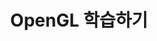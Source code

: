 ---
title:  "OpenGL 학습하기"
excerpt: "OpenGL 공부하기"

categories:
  - OpenGL Tutorials
tags:
  - cpp
  - c++
  - opengl
  - shader
last_modified_at: 2020-10-08T15:00:00+09:00
---